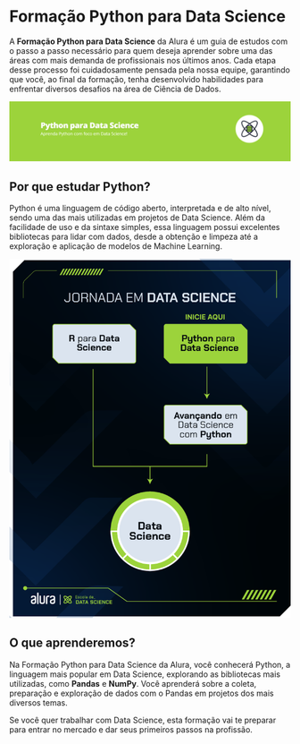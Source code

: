 # Formação Python para Data Science

A **Formação Python para Data Science** da Alura é um guia de estudos com o passo a passo necessário para quem deseja aprender sobre uma das áreas com mais demanda de profissionais nos últimos anos. Cada etapa desse processo foi cuidadosamente pensada pela nossa equipe, garantindo que você, ao final da formação, tenha desenvolvido habilidades para enfrentar diversos desafios na área de Ciência de Dados.

![imagem](assets/img2.png)

## Por que estudar Python?

Python é uma linguagem de código aberto, interpretada e de alto nível, sendo uma das mais utilizadas em projetos de Data Science. Além da facilidade de uso e da sintaxe simples, essa linguagem possui excelentes bibliotecas para lidar com dados, desde a obtenção e limpeza até a exploração e aplicação de modelos de Machine Learning.

![imagem](assets/img3.webp)

## O que aprenderemos?

Na Formação Python para Data Science da Alura, você conhecerá Python, a linguagem mais popular em Data Science, explorando as bibliotecas mais utilizadas, como **Pandas** e **NumPy**. Você aprenderá sobre a coleta, preparação e exploração de dados com o Pandas em projetos dos mais diversos temas.

Se você quer trabalhar com Data Science, esta formação vai te preparar para entrar no mercado e dar seus primeiros passos na profissão.
